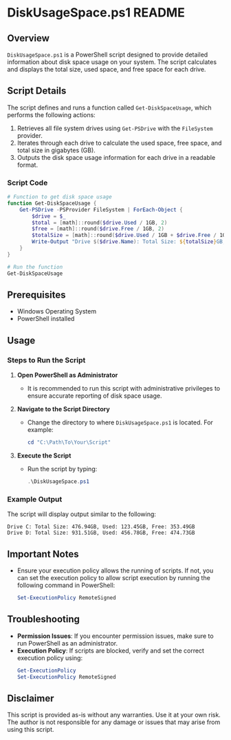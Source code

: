# DiskUsageSpace.ps1 README

## Overview

`DiskUsageSpace.ps1` is a PowerShell script designed to provide detailed information about disk space usage on your system. The script calculates and displays the total size, used space, and free space for each drive.

## Script Details

The script defines and runs a function called `Get-DiskSpaceUsage`, which performs the following actions:
1. Retrieves all file system drives using `Get-PSDrive` with the `FileSystem` provider.
2. Iterates through each drive to calculate the used space, free space, and total size in gigabytes (GB).
3. Outputs the disk space usage information for each drive in a readable format.

### Script Code
```powershell
# Function to get disk space usage
function Get-DiskSpaceUsage {
    Get-PSDrive -PSProvider FileSystem | ForEach-Object {
        $drive = $_
        $total = [math]::round($drive.Used / 1GB, 2)
        $free = [math]::round($drive.Free / 1GB, 2)
        $totalSize = [math]::round($drive.Used / 1GB + $drive.Free / 1GB, 2)
        Write-Output "Drive $($drive.Name): Total Size: ${totalSize}GB, Used: ${total}GB, Free: ${free}GB"
    }
}

# Run the function
Get-DiskSpaceUsage
```

## Prerequisites

- Windows Operating System
- PowerShell installed

## Usage

### Steps to Run the Script

1. **Open PowerShell as Administrator**
   - It is recommended to run this script with administrative privileges to ensure accurate reporting of disk space usage.

2. **Navigate to the Script Directory**
   - Change the directory to where `DiskUsageSpace.ps1` is located. For example:
     ```powershell
     cd "C:\Path\To\Your\Script"
     ```

3. **Execute the Script**
   - Run the script by typing:
     ```powershell
     .\DiskUsageSpace.ps1
     ```

### Example Output

The script will display output similar to the following:
```
Drive C: Total Size: 476.94GB, Used: 123.45GB, Free: 353.49GB
Drive D: Total Size: 931.51GB, Used: 456.78GB, Free: 474.73GB
```

## Important Notes

- Ensure your execution policy allows the running of scripts. If not, you can set the execution policy to allow script execution by running the following command in PowerShell:
  ```powershell
  Set-ExecutionPolicy RemoteSigned
  ```

## Troubleshooting

- **Permission Issues**: If you encounter permission issues, make sure to run PowerShell as an administrator.
- **Execution Policy**: If scripts are blocked, verify and set the correct execution policy using:
  ```powershell
  Get-ExecutionPolicy
  Set-ExecutionPolicy RemoteSigned
  ```


## Disclaimer
This script is provided as-is without any warranties. Use it at your own risk. The author is not responsible for any damage or issues that may arise from using this script.
